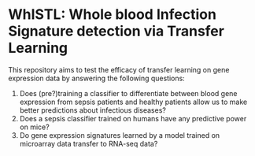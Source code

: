 # WhISTL: Whole blood Infection Signature detection via Transfer Learning

This repository aims to test the efficacy of transfer learning on gene expression data by answering the following questions:

1. Does (pre?)training a classifier to differentiate between blood gene expression from sepsis patients and healthy patients allow us to make better predictions about infectious diseases?
2. Does a sepsis classifier trained on humans have any predictive power on mice?
3. Do gene expression signatures learned by a model trained on microarray data transfer to RNA-seq data?
